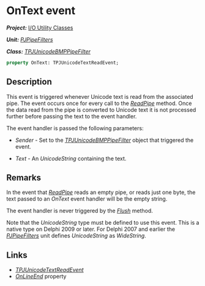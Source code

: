 # OnText event

***Project:*** [I/O Utility Classes](../API.md)

***Unit:*** [_PJPipeFilters_](./PJPipeFilters.md)

***Class:*** [_TPJUnicodeBMPPipeFilter_](./TPJUnicodeBMPPipeFilter.md)

```pascal
property OnText: TPJUnicodeTextReadEvent;
```

## Description

This event is triggered whenever Unicode text is read from the associated pipe. The event occurs once for every call to the [_ReadPipe_](./TPJUnicodeBMPPipeFilter-ReadPipe.md) method. Once the data read from the pipe is converted to Unicode text it is not processed further before passing the text to the event handler.

The event handler is passed the following parameters:

* _Sender_ - Set to the [_TPJUnicodeBMPPipeFilter_](./TPJUnicodeBMPPipeFilter.md) object that triggered the event.

* _Text_ - An _UnicodeString_ containing the text.

## Remarks

In the event that [_ReadPipe_](./TPJUnicodeBMPPipeFilter-ReadPipe.md) reads an empty pipe, or reads just one byte, the text passed to an _OnText_ event handler will be the empty string.

The event handler is never triggered by the [_Flush_](./TPJUnicodeBMPPipeFilter-Flush.md) method.

Note that the _UnicodeString_ type must be defined to use this event. This is a native type on Delphi 2009 or later. For Delphi 2007 and earlier the [_PJPipeFilters_](./PJPipeFilters.md) unit defines _UnicodeString_ as _WideString_.

## Links

* [_TPJUnicodeTextReadEvent_](./TPJUnicodeTextReadEvent.md)
* [_OnLineEnd_](./TPJUnicodeBMPPipeFilter-OnLineEnd.md) property

